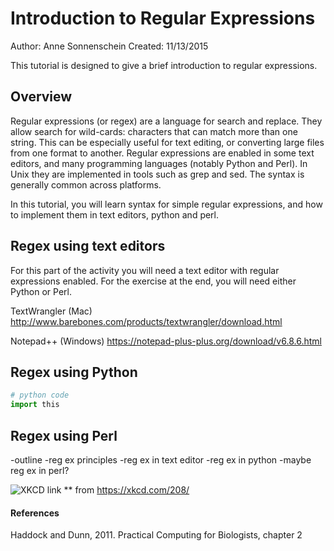 # Introduction to Regular Expressions

Author: Anne Sonnenschein 
Created: 11/13/2015

This tutorial is designed to give a brief introduction to regular expressions. 

## Overview

Regular expressions (or regex) are a language for search and replace. They allow search for wild-cards: characters that can match more than one string. This can be especially useful for text editing, or converting large files from one format to another. Regular expressions are enabled in some text editors, and many programming languages (notably Python and Perl). In Unix they are implemented in tools such as grep and sed. The syntax is generally common across platforms.

In this tutorial, you will learn syntax for simple regular expressions, and how to implement them in text editors, python and perl.


## Regex using text editors
For this part of the activity you will need a text editor with regular expressions enabled. For the exercise at the end, you will need either Python or Perl.

TextWrangler (Mac) 
http://www.barebones.com/products/textwrangler/download.html

Notepad++ (Windows) 
https://notepad-plus-plus.org/download/v6.8.6.html

## Regex using Python

```python
# python code
import this
``` 

## Regex using Perl



-outline
-reg ex principles
-reg ex in text editor
-reg ex in python
-maybe reg ex in perl?

![XKCD link](https://imgs.xkcd.com/comics/regular_expressions.png)
** from https://xkcd.com/208/

#### References
Haddock and Dunn, 2011. Practical Computing for Biologists, chapter 2


